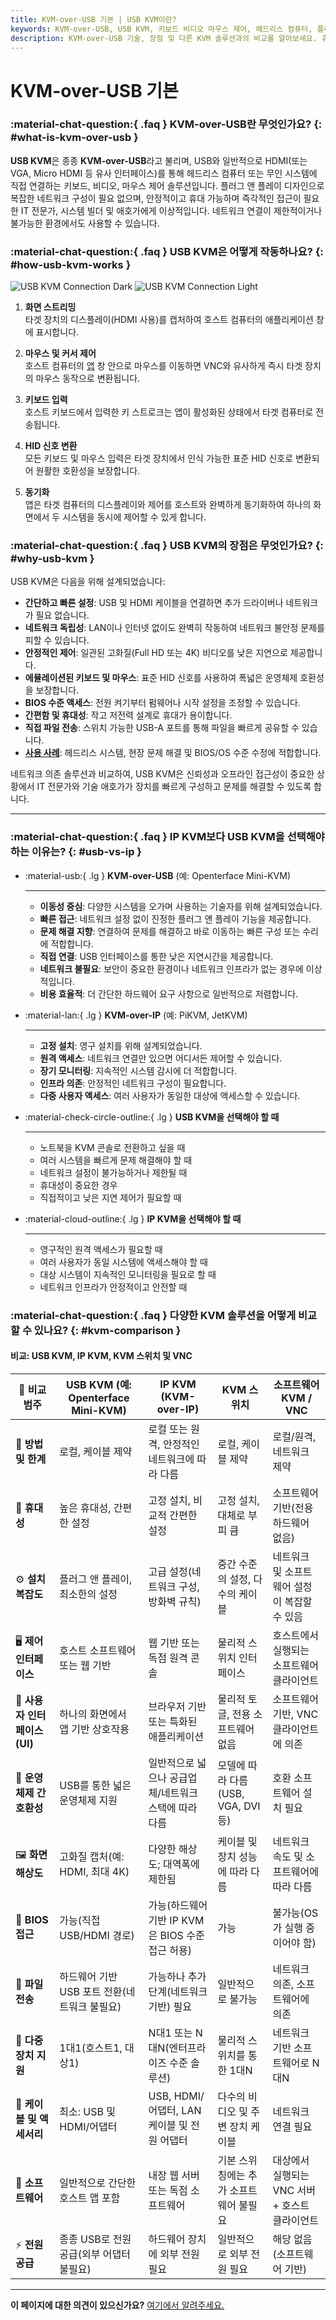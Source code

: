 ```yaml
---
title: KVM-over-USB 기본 | USB KVM이란?
keywords: KVM-over-USB, USB KVM, 키보드 비디오 마우스 제어, 헤드리스 컴퓨터, 플러그 앤 플레이, 네트워크 독립, IT 전문가, 시스템 빌더, 휴대용 KVM, BIOS 액세스
description: KVM-over-USB 기술, 장점 및 다른 KVM 솔루션과의 비교를 알아보세요. 휴대성 및 네트워크 독립성이 필요한 IT 전문가와 시스템 빌더에게 이상적입니다.
---
```


# KVM-over-USB 기본

### :material-chat-question:{ .faq } KVM-over-USB란 무엇인가요? {: #what-is-kvm-over-usb }

**USB KVM**은 종종 **KVM-over-USB**라고 불리며, USB와 일반적으로 HDMI(또는 VGA, Micro HDMI 등 유사 인터페이스)를 통해 헤드리스 컴퓨터 또는 무인 시스템에 직접 연결하는 키보드, 비디오, 마우스 제어 솔루션입니다. 플러그 앤 플레이 디자인으로 복잡한 네트워크 구성이 필요 없으며, 안정적이고 휴대 가능하며 즉각적인 접근이 필요한 IT 전문가, 시스템 빌더 및 애호가에게 이상적입니다. 네트워크 연결이 제한적이거나 불가능한 환경에서도 사용할 수 있습니다.

### :material-chat-question:{ .faq } USB KVM은 어떻게 작동하나요? {: #how-usb-kvm-works }

![USB KVM Connection Dark](https://assets.openterface.com/images/usbkvm/usb-kvm-connect-dark.svg#only-dark)
![USB KVM Connection Light](https://assets.openterface.com/images/usbkvm/usb-kvm-connect-light.svg#only-light)

1. **화면 스트리밍**  
   타겟 장치의 디스플레이(HDMI 사용)를 캡처하여 호스트 컴퓨터의 애플리케이션 창에 표시합니다.

2. **마우스 및 커서 제어**  
   호스트 컴퓨터의 [앱](/app) 창 안으로 마우스를 이동하면 VNC와 유사하게 즉시 타겟 장치의 마우스 동작으로 변환됩니다.

3. **키보드 입력**  
   호스트 키보드에서 입력한 키 스트로크는 앱이 활성화된 상태에서 타겟 컴퓨터로 전송됩니다.

4. **HID 신호 변환**  
   모든 키보드 및 마우스 입력은 타겟 장치에서 인식 가능한 표준 HID 신호로 변환되어 원활한 호환성을 보장합니다.

5. **동기화**  
   앱은 타겟 컴퓨터의 디스플레이와 제어를 호스트와 완벽하게 동기화하여 하나의 화면에서 두 시스템을 동시에 제어할 수 있게 합니다.

### :material-chat-question:{ .faq } USB KVM의 장점은 무엇인가요? {: #why-usb-kvm }

USB KVM은 다음을 위해 설계되었습니다:

-   **간단하고 빠른 설정**: USB 및 HDMI 케이블을 연결하면 추가 드라이버나 네트워크가 필요 없습니다.
-   **네트워크 독립성**: LAN이나 인터넷 없이도 완벽히 작동하여 네트워크 불안정 문제를 피할 수 있습니다.
-   **안정적인 제어**: 일관된 고화질(Full HD 또는 4K) 비디오를 낮은 지연으로 제공합니다.
-   **에뮬레이션된 키보드 및 마우스**: 표준 HID 신호를 사용하여 폭넓은 운영체제 호환성을 보장합니다.
-   **BIOS 수준 액세스**: 전원 켜기부터 펌웨어나 시작 설정을 조정할 수 있습니다.
-   **간편함 및 휴대성**: 작고 저전력 설계로 휴대가 용이합니다.
-   **직접 파일 전송**: 스위치 가능한 USB-A 포트를 통해 파일을 빠르게 공유할 수 있습니다.
-   **[사용 사례](/use-cases)**: 헤드리스 시스템, 현장 문제 해결 및 BIOS/OS 수준 수정에 적합합니다.

네트워크 의존 솔루션과 비교하여, USB KVM은 신뢰성과 오프라인 접근성이 중요한 상황에서 IT 전문가와 기술 애호가가 장치를 빠르게 구성하고 문제를 해결할 수 있도록 합니다.

---

### :material-chat-question:{ .faq } IP KVM보다 USB KVM을 선택해야 하는 이유는? {: #usb-vs-ip }

<div class="grid cards" markdown>

-   :material-usb:{ .lg } **KVM-over-USB** (예: Openterface Mini-KVM)

    ***

    -   **이동성 중심**: 다양한 시스템을 오가며 사용하는 기술자를 위해 설계되었습니다.
    -   **빠른 접근**: 네트워크 설정 없이 진정한 플러그 앤 플레이 기능을 제공합니다.
    -   **문제 해결 지향**: 연결하여 문제를 해결하고 바로 이동하는 빠른 구성 또는 수리에 적합합니다.
    -   **직접 연결**: USB 인터페이스를 통한 낮은 지연시간을 제공합니다.
    -   **네트워크 불필요**: 보안이 중요한 환경이나 네트워크 인프라가 없는 경우에 이상적입니다.
    -   **비용 효율적**: 더 간단한 하드웨어 요구 사항으로 일반적으로 저렴합니다.

-   :material-lan:{ .lg } **KVM-over-IP** (예: PiKVM, JetKVM)

    ***

    -   **고정 설치**: 영구 설치를 위해 설계되었습니다.
    -   **원격 액세스**: 네트워크 연결만 있으면 어디서든 제어할 수 있습니다.
    -   **장기 모니터링**: 지속적인 시스템 감시에 더 적합합니다.
    -   **인프라 의존**: 안정적인 네트워크 구성이 필요합니다.
    -   **다중 사용자 액세스**: 여러 사용자가 동일한 대상에 액세스할 수 있습니다.

-   :material-check-circle-outline:{ .lg } **USB KVM을 선택해야 할 때**

    ***

    -   노트북을 KVM 콘솔로 전환하고 싶을 때
    -   여러 시스템을 빠르게 문제 해결해야 할 때
    -   네트워크 설정이 불가능하거나 제한될 때
    -   휴대성이 중요한 경우
    -   직접적이고 낮은 지연 제어가 필요할 때

-   :material-cloud-outline:{ .lg } **IP KVM을 선택해야 할 때**

    ***

    -   영구적인 원격 액세스가 필요할 때
    -   여러 사용자가 동일 시스템에 액세스해야 할 때
    -   대상 시스템이 지속적인 모니터링을 필요로 할 때
    -   네트워크 인프라가 안정적이고 안전할 때

</div>

### :material-chat-question:{ .faq } 다양한 KVM 솔루션을 어떻게 비교할 수 있나요? {: #kvm-comparison }

#### 비교: USB KVM, IP KVM, KVM 스위치 및 VNC

| 🤔 **비교 범주**               | **USB KVM (예: Openterface Mini-KVM)**              | **IP KVM (KVM-over-IP)**                                | **KVM 스위치**                             | **소프트웨어 KVM / VNC**                       |
| ------------------------------ | ----------------------------------------------------- | ------------------------------------------------------- | ------------------------------------------ | -------------------------------------------- |
| 🎯 **방법 및 한계**            | 로컬, 케이블 제약                                  | 로컬 또는 원격, 안정적인 네트워크에 따라 다름              | 로컬, 케이블 제약                       | 로컬/원격, 네트워크 제약                |
| 🚀 **휴대성**                  | 높은 휴대성, 간편한 설정                           | 고정 설치, 비교적 간편한 설정                       | 고정 설치, 대체로 부피 큼                    | 소프트웨어 기반(전용 하드웨어 없음)       |
| ⚙️ **설치 복잡도**             | 플러그 앤 플레이, 최소한의 설정                          | 고급 설정(네트워크 구성, 방화벽 규칙)         | 중간 수준의 설정, 다수의 케이블            | 네트워크 및 소프트웨어 설정이 복잡할 수 있음    |
| 🖥️ **제어 인터페이스**         | 호스트 소프트웨어 또는 웹 기반                            | 웹 기반 또는 독점 원격 콘솔                 | 물리적 스위치 인터페이스                  | 호스트에서 실행되는 소프트웨어 클라이언트                      |
| 👀 **사용자 인터페이스(UI)**    | 하나의 화면에서 앱 기반 상호작용               | 브라우저 기반 또는 특화된 애플리케이션                | 물리적 토글, 전용 소프트웨어 없음     | 소프트웨어 기반, VNC 클라이언트에 의존        |
| 🔄 **운영체제 간 호환성**       | USB를 통한 넓은 운영체제 지원                              | 일반적으로 넓으나 공급업체/네트워크 스택에 따라 다름    | 모델에 따라 다름 (USB, VGA, DVI 등)     | 호환 소프트웨어 설치 필요 |
| 🖼️ **화면 해상도**             | 고화질 캡처(예: HDMI, 최대 4K)           | 다양한 해상도; 대역폭에 제한됨               | 케이블 및 장치 성능에 따라 다름 | 네트워크 속도 및 소프트웨어에 따라 다름        |
| 🔑 **BIOS 접근**               | 가능(직접 USB/HDMI 경로)                            | 가능(하드웨어 기반 IP KVM은 BIOS 수준 접근 허용)    | 가능                                        | 불가능(OS가 실행 중이어야 함)                      |
| 📁 **파일 전송**               | 하드웨어 기반 USB 포트 전환(네트워크 불필요) | 가능하나 추가 단계(네트워크 기반) 필요 | 일반적으로 불가능                    | 네트워크 의존, 소프트웨어에 의존       |
| 🔗 **다중 장치 지원**           | 1대1(호스트1, 대상1)                         | N대1 또는 N대N(엔터프라이즈 수준 솔루션)           | 물리적 스위치를 통한 1대N                 | 네트워크 기반 소프트웨어로 N대N          |
| 🔌 **케이블 및 액세서리**       | 최소: USB 및 HDMI/어댑터                         | USB, HDMI/어댑터, LAN 케이블 및 전원 어댑터        | 다수의 비디오 및 주변 장치 케이블       | 네트워크 연결 필요                  |
| 💾 **소프트웨어**               | 일반적으로 간단한 호스트 앱 포함                    | 내장 웹 서버 또는 독점 소프트웨어            | 기본 스위칭에는 추가 소프트웨어 불필요 | 대상에서 실행되는 VNC 서버 + 호스트 클라이언트        |
| ⚡️ **전원 공급**              | 종종 USB로 전원 공급(외부 어댑터 불필요)           | 하드웨어 장치에 외부 전원 필요               | 일반적으로 외부 전원 필요          | 해당 없음(소프트웨어 기반)                  |

---

**이 페이지에 대한 의견이 있으신가요?** [여기에서 알려주세요.](https://forms.gle/wmxoR2C1VdG36mT69)